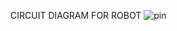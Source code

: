 CIRCUIT DIAGRAM FOR ROBOT
![pin](https://user-images.githubusercontent.com/22478620/57179853-f8879000-6e9f-11e9-93f8-d776aa89a389.jpg)
